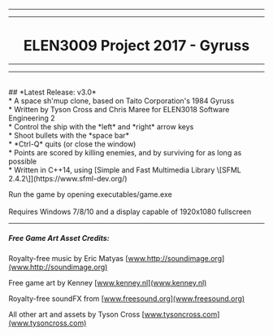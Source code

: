 ***
***
# <center>ELEN3009 Project 2017 - Gyruss </center>
***
***
<br>
## *Latest Release: v3.0* <br>
* A space sh'mup clone, based on Taito Corporation's 1984 Gyruss <br>
* Written by Tyson Cross and Chris Maree for ELEN3018 Software Engineering 2 <br>
* Control the ship with the *left* and *right* arrow keys <br>
* Shoot bullets with the *space bar* <br>
* *Ctrl-Q* quits (or close the window) <br>
* Points are scored by killing enemies, and by surviving for as long as possible <br>
* Written in C++14, using [Simple and Fast Multimedia Library \[SFML 2.4.2\]](https://www.sfml-dev.org/) <br>

Run the game by opening executables/game.exe <br>
<br>
Requires Windows 7/8/10 and a display capable of 1920x1080 fullscreen <br>

---
##### *Free Game Art Asset Credits:*
Royalty-free music by Eric Matyas [www.http://soundimage.org](www.http://soundimage.org)

Free game art by Kenney [www.kenney.nl](www.kenney.nl)

Royalty-free soundFX from [www.freesound.org](www.freesound.org)

All other art and assets by Tyson Cross [www.tysoncross.com](www.tysoncross.com)